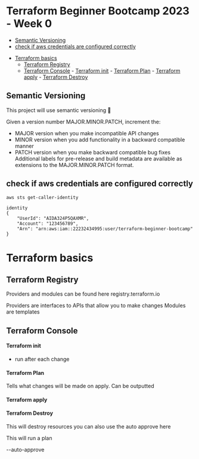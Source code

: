 # Terraform Beginner Bootcamp 2023 - Week 0


   * [Semantic Versioning ](#semantic-versioning)
   * [check if aws credentials are configured correctly](#check-if-aws-credentials-are-configured-correctly)
- [Terraform basics](#terraform-basics)
   * [Terraform Registry](#terraform-registry)
   * [Terraform Console](#terraform-console)
         - [Terraform init](#terraform-init)
         - [Terraform Plan](#terraform-plan)
         - [Terraform apply](#terraform-apply)
         - [Terraform Destroy](#terraform-destroy)

<!-- TOC end -->

<!-- TOC --><a name="semantic-versioning"></a>
## Semantic Versioning 

This project will use semantic versioning :mage:


Given a version number MAJOR.MINOR.PATCH, increment the:

- MAJOR version when you make incompatible API changes
- MINOR version when you add functionality in a backward compatible manner
- PATCH version when you make backward compatible bug fixes
Additional labels for pre-release and build metadata are available as extensions to the MAJOR.MINOR.PATCH format.

<!-- TOC --><a name="check-if-aws-credentials-are-configured-correctly"></a>
## check if aws credentials are configured correctly

```sh
aws sts get-caller-identity
```

```
identity
{
    "UserId": "AIDA324P5QAXMR",
    "Account": "123456789",
    "Arn": "arn:aws:iam::22232434995:user/terraform-beginner-bootcamp"
}
```

<!-- TOC --><a name="terraform-basics"></a>
# Terraform basics

<!-- TOC --><a name="terraform-registry"></a>
## Terraform Registry

Providers and modules can be found here
registry.terraform.io

Providers are interfaces to APIs that allow you to make changes
Modules are templates

<!-- TOC --><a name="terraform-console"></a>
## Terraform Console

<!-- TOC --><a name="terraform-init"></a>
#### Terraform init
- run after each change

<!-- TOC --><a name="terraform-plan"></a>
#### Terraform Plan

Tells what changes will be made on apply. 
Can be outputted 

<!-- TOC --><a name="terraform-apply"></a>
#### Terraform apply

<!-- TOC --><a name="terraform-destroy"></a>
#### Terraform Destroy
This will destroy resources
you can also use the auto approve here


This will run a plan

--auto-approve



